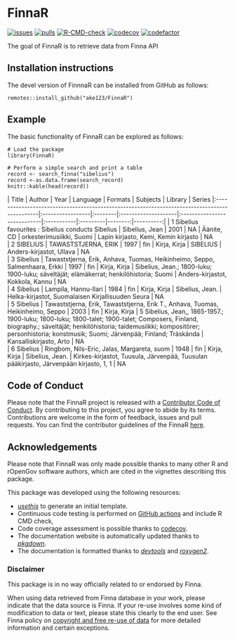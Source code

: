 # FinnaR

[![issues](https://img.shields.io/github/issues/ake123/FinnaR)](https://github.com/ake123/FinnaR/issues)
[![pulls](https://img.shields.io/github/issues-pr/ake123/FinnaR)](https://github.com/ake123/FinnaR/pulls)
[![R-CMD-check](https://github.com/ake123/FinnaR/workflows/rworkflows/badge.svg)](https://github.com/ake123/FinnaR/actions)
[![codecov](https://codecov.io/gh/ake123/FinnaR/branch/devel/graph/badge.svg)](https://app.codecov.io/gh/ake123/FinnaR?branch=devel)
[![codefactor](https://www.codefactor.io/repository/github/ake123/FinnaR/badge)](https://www.codefactor.io/repository/github/ake123/FinnaR)

The goal of FinnaR is to retrieve data from Finna API 

## Installation instructions
The devel version of FinnnaR can be installed from GitHub as follows:

```
remotes::install_github("ake123/FinnaR")
```

## Example
The basic functionality of FinnaR can be explored as follows:

```
# Load the package
library(FinnaR)

# Perform a simple search and print a table
record <- search_finna("sibelius")
record <-as.data.frame(search_record)
knitr::kable(head(record))
```
| Title                                                 | Author                | Year | Language   | Formats | Subjects | Library | Series
|:---------------------------------------------------------------------------------------------|:-----------------|:--------|:--------------------|:----------------------------|:-----------|:---------|--------:|----------:|
| 1 Sibelius favourites : Sibelius conducts Sibelius    | Sibelius, Jean        | 2001    | NA       | Äänite, CD  | orkesterimusiikki, Suomi  | Lapin kirjasto, Kemi, Kemin kirjasto | NA    
| 2 SIBELIUS                                            | TAWASTSTJERNA, ERIK   | 1997    | fin      | Kirja, Kirja  | SIBELIUS  | Anders-kirjastot, Ullava | NA    
| 3 Sibelius                                            | Tawaststjerna, Erik, Anhava, Tuomas, Heikinheimo, Seppo, Salmenhaara, Erkki  | 1997    | fin      | Kirja, Kirja  | Sibelius, Jean.; 1800-luku; 1900-luku; säveltäjät; elämäkerrat; henkilöhistoria; Suomi  | Anders-kirjastot, Kokkola, Kannu | NA    
| 4 Sibelius                                            | Lampila, Hannu-Ilari  | 1984    | fin      | Kirja, Kirja  | Sibelius, Jean.  | Helka-kirjastot, Suomalaisen Kirjallisuuden Seura | NA    
| 5 Sibelius                                            | Tawaststjerna, Erik, Tawaststjerna, Erik T., Anhava, Tuomas, Heikinheimo, Seppo  | 2003    | fin      | Kirja, Kirja  | 5 Sibelius, Jean,, 1865-1957.; 1900-luku; 1800-luku; 1800-talet; 1900-talet; Composers, Finland, biography.; säveltäjät; henkilöhistoria; taidemusiikki; kompositörer; personhistoria; konstmusik; Suomi; Järvenpää; Finland; Träskända
  | Kansalliskirjasto, Arto | NA    
| 6 Sibelius                                            | Ringbom, Nils-Eric, Jalas, Margareta, suom  | 1948    | fin      | Kirja, Kirja  | Sibelius, Jean.  | Kirkes-kirjastot, Tuusula, Järvenpää, Tuusulan pääkirjasto, Järvenpään kirjasto, 1, 1 | NA 


## Code of Conduct
Please note that the FinnaR project is released with a
[Contributor Code of Conduct](Link).
By contributing to this project, you agree to abide by its terms. Contributions
are welcome in the form of feedback, issues and pull requests. You can find the
contributor guidelines of the FinnaR
[here]().

## Acknowledgements
Please note that FinnaR was only made possible thanks to many other R and
rOpenGov software authors, which are cited in the vignettes describing
this package.

This package was developed using the following resources:

- [_usethis_](https://cran.r-project.org/web/packages/usethis/) to generate an
  initial template.
- Continuous code testing is performed on
  [GitHub actions](https://github.com/features/actions) and include R CMD check,
- Code coverage assessment is possible thanks to
  [codecov](https://app.codecov.io/gh/).
- The documentation website is automatically updated thanks to
  [_pkgdown_](https://cran.r-project.org/web/packages/pkgdown/).
- The documentation is formatted thanks to
  [_devtools_](https://cran.r-project.org/web/packages/devtools/) and
  [_roxygen2_](https://cran.r-project.org/web/packages/roxygen2/).

### Disclaimer

This package is in no way officially related to or endorsed by Finna.

When using data retrieved from Finna database in your work, please
indicate that the data source is Finna. If your re-use involves some
kind of modification to data or text, please state this clearly to the
end user. See Finna policy on [copyright and free re-use of
data](https://www.finna.fi/Content/terms?lng=en-gb) for more
detailed information and certain exceptions.
